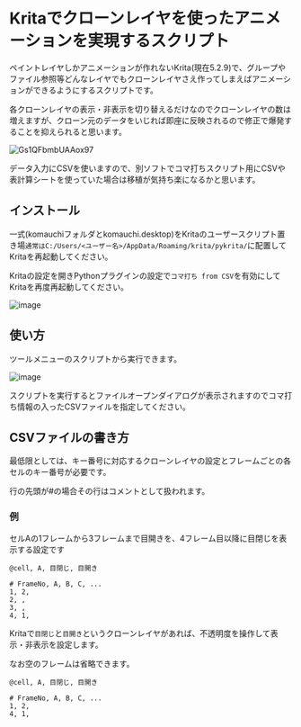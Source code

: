 # Kritaでクローンレイヤを使ったアニメーションを実現するスクリプト

ペイントレイヤしかアニメーションが作れないKrita(現在5.2.9)で、グループやファイル参照等どんなレイヤでもクローンレイヤさえ作ってしまえばアニメーションができるようにするスクリプトです。

各クローンレイヤの表示・非表示を切り替えるだけなのでクローンレイヤの数は増えますが、クローン元のデータをいじれば即座に反映されるので修正で爆発することを抑えられると思います。

![Gs1QFbmbUAAox97](https://github.com/user-attachments/assets/2eef2caa-6d46-49dd-887a-2912d1226496)

データ入力にCSVを使いますので、別ソフトでコマ打ちスクリプト用にCSVや表計算シートを使っていた場合は移植が気持ち楽になるかと思います。

## インストール
一式(komauchiフォルダとkomauchi.desktop)をKritaのユーザースクリプト置き場`通常はC:/Users/<ユーザー名>/AppData/Roaming/krita/pykrita/`に配置してKritaを再起動してください。

Kritaの設定を開きPythonプラグインの設定で`コマ打ち from CSV`を有効にしてKritaを再度再起動してください。

![image](https://github.com/user-attachments/assets/8681e063-bc66-4625-a76e-adf966eec1b5)

## 使い方

ツールメニューのスクリプトから実行できます。

![image](https://github.com/user-attachments/assets/df061bbd-1c16-4579-8aa6-d51d9b652064)

スクリプトを実行するとファイルオープンダイアログが表示されますのでコマ打ち情報の入ったCSVファイルを指定してください。

## CSVファイルの書き方

最低限としては、キー番号に対応するクローンレイヤの設定とフレームごとの各セルのキー番号が必要です。

行の先頭が#の場合その行はコメントとして扱われます。

### 例
セルAの1フレームから3フレームまで目開きを、4フレーム目以降に目閉じを表示する設定です

```csv
@cell, A, 目閉じ, 目開き

# FrameNo, A, B, C, ...
1, 2,
2, ,
3, ,
4, 1,
```
Kritaで`目閉じ`と`目開き`というクローンレイヤがあれば、不透明度を操作して表示・非表示を設定します。

なお空のフレームは省略できます。

```csv
@cell, A, 目閉じ, 目開き

# FrameNo, A, B, C, ...
1, 2,
4, 1,
```
